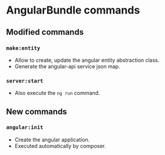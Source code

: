 # AngularBundle commands

## Modified commands

### `make:entity`

* Allow to create, update the angular entity abstraction class.
* Generate the angular-api service json map.

### `server:start`

* Also execute the `ng run` command.

## New commands

### `angular:init`

* Create the angular application.
* Executed automatically by composer.
